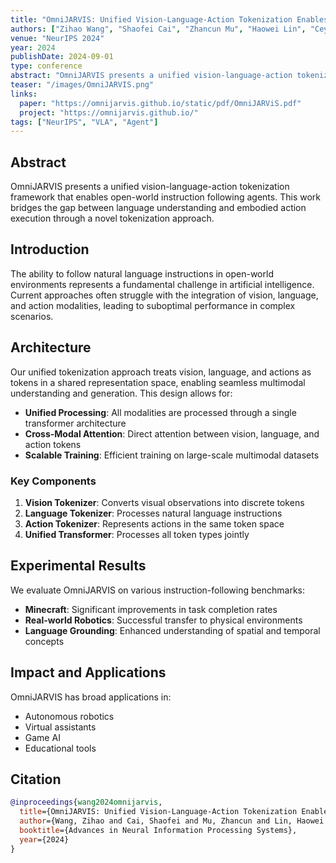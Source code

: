 ```yaml
---
title: "OmniJARVIS: Unified Vision-Language-Action Tokenization Enables Open-World Instruction Following Agents"
authors: ["Zihao Wang", "Shaofei Cai", "Zhancun Mu", "Haowei Lin", "Ceyao Zhang", "Xueije Liu", "Qing Li", "Anji Liu", "Xiaojian Ma", "Yitao Liang"]
venue: "NeurIPS 2024"
year: 2024
publishDate: 2024-09-01
type: conference
abstract: "OmniJARVIS presents a unified vision-language-action tokenization framework that enables open-world instruction following agents."
teaser: "/images/OmniJARVIS.png"
links:
  paper: "https://omnijarvis.github.io/static/pdf/OmniJARViS.pdf"
  project: "https://omnijarvis.github.io/"
tags: ["NeurIPS", "VLA", "Agent"]
---
```


## Abstract

OmniJARVIS presents a unified vision-language-action tokenization framework that enables open-world instruction following agents. This work bridges the gap between language understanding and embodied action execution through a novel tokenization approach.

## Introduction

The ability to follow natural language instructions in open-world environments represents a fundamental challenge in artificial intelligence. Current approaches often struggle with the integration of vision, language, and action modalities, leading to suboptimal performance in complex scenarios.

## Architecture

Our unified tokenization approach treats vision, language, and actions as tokens in a shared representation space, enabling seamless multimodal understanding and generation. This design allows for:

- **Unified Processing**: All modalities are processed through a single transformer architecture
- **Cross-Modal Attention**: Direct attention between vision, language, and action tokens
- **Scalable Training**: Efficient training on large-scale multimodal datasets

### Key Components

1. **Vision Tokenizer**: Converts visual observations into discrete tokens
2. **Language Tokenizer**: Processes natural language instructions
3. **Action Tokenizer**: Represents actions in the same token space
4. **Unified Transformer**: Processes all token types jointly

## Experimental Results

We evaluate OmniJARVIS on various instruction-following benchmarks:

- **Minecraft**: Significant improvements in task completion rates
- **Real-world Robotics**: Successful transfer to physical environments
- **Language Grounding**: Enhanced understanding of spatial and temporal concepts

## Impact and Applications

OmniJARVIS has broad applications in:
- Autonomous robotics
- Virtual assistants
- Game AI
- Educational tools

## Citation

```bibtex
@inproceedings{wang2024omnijarvis,
  title={OmniJARVIS: Unified Vision-Language-Action Tokenization Enables Open-World Instruction Following Agents},
  author={Wang, Zihao and Cai, Shaofei and Mu, Zhancun and Lin, Haowei and Zhang, Ceyao and Liu, Xueije and Li, Qing and Liu, Anji and Ma, Xiaojian and Liang, Yitao},
  booktitle={Advances in Neural Information Processing Systems},
  year={2024}
}
```
